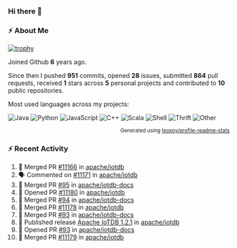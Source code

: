 ### Hi there 👋

### :zap: About Me

[![trophy](https://github-profile-trophy.vercel.app/?username=HTHou&theme=onedark)](https://github.com/ryo-ma/github-profile-trophy)
   
Joined Github **6** years ago.

Since then I pushed **951** commits, opened **28** issues, submitted **864** pull requests, received **1** stars across **5** personal projects and contributed to **10** public repositories.

Most used languages across my projects:

![Java](https://img.shields.io/static/v1?style=flat-square&label=%E2%A0%80&color=555&labelColor=%23b07219&message=Java%EF%B8%B195.4%25)
![Python](https://img.shields.io/static/v1?style=flat-square&label=%E2%A0%80&color=555&labelColor=%233572A5&message=Python%EF%B8%B11.2%25)
![JavaScript](https://img.shields.io/static/v1?style=flat-square&label=%E2%A0%80&color=555&labelColor=%23f1e05a&message=JavaScript%EF%B8%B10.7%25)
![C++](https://img.shields.io/static/v1?style=flat-square&label=%E2%A0%80&color=555&labelColor=%23f34b7d&message=C%2B%2B%EF%B8%B10.5%25)
![Scala](https://img.shields.io/static/v1?style=flat-square&label=%E2%A0%80&color=555&labelColor=%23c22d40&message=Scala%EF%B8%B10.4%25)
![Shell](https://img.shields.io/static/v1?style=flat-square&label=%E2%A0%80&color=555&labelColor=%2389e051&message=Shell%EF%B8%B10.3%25)
![Thrift](https://img.shields.io/static/v1?style=flat-square&label=%E2%A0%80&color=555&labelColor=%23D12127&message=Thrift%EF%B8%B10.3%25)
![Other](https://img.shields.io/static/v1?style=flat-square&label=%E2%A0%80&color=555&labelColor=%23ededed&message=Other%EF%B8%B10.8%25)

<p align="right"><sub>Generated using <a href="https://github.com/marketplace/actions/profile-readme-stats">teoxoy/profile-readme-stats</a></sub></p>


<!--![](https://github.com/HTHou/HTHou/blob/output/github-contribution-grid-snake.svg)-->

<!--![Haonan Hou's github stats](https://github-readme-stats.vercel.app/api?username=HTHou&count_private=true&show_icons=true&theme=onedark)-->

<!--![Haonan Hou's wakatime stats](https://github-readme-stats.vercel.app/api/wakatime?username=HTHou&layout=compact&theme=onedark)-->

<!--![Top Langs](https://github-readme-stats.vercel.app/api/top-langs/?username=HTHou&theme=onedark&layout=compact)-->

### :zap: Recent Activity
<!--START_SECTION:activity-->
1. 🎉 Merged PR [#11166](https://github.com/apache/iotdb/pull/11166) in [apache/iotdb](https://github.com/apache/iotdb)
2. 🗣 Commented on [#11171](https://github.com/apache/iotdb/pull/11171#issuecomment-1727164556) in [apache/iotdb](https://github.com/apache/iotdb)
3. 🎉 Merged PR [#95](https://github.com/apache/iotdb-docs/pull/95) in [apache/iotdb-docs](https://github.com/apache/iotdb-docs)
4. 💪 Opened PR [#11180](https://github.com/apache/iotdb/pull/11180) in [apache/iotdb](https://github.com/apache/iotdb)
5. 🎉 Merged PR [#94](https://github.com/apache/iotdb-docs/pull/94) in [apache/iotdb-docs](https://github.com/apache/iotdb-docs)
6. 🎉 Merged PR [#11178](https://github.com/apache/iotdb/pull/11178) in [apache/iotdb](https://github.com/apache/iotdb)
7. 🎉 Merged PR [#93](https://github.com/apache/iotdb-docs/pull/93) in [apache/iotdb-docs](https://github.com/apache/iotdb-docs)
8. 🚀 Published release [Apache IoTDB 1.2.1](https://github.com/apache/iotdb/releases/tag/v1.2.1) in [apache/iotdb](https://github.com/apache/iotdb)
9. 💪 Opened PR [#93](https://github.com/apache/iotdb-docs/pull/93) in [apache/iotdb-docs](https://github.com/apache/iotdb-docs)
10. 🎉 Merged PR [#11179](https://github.com/apache/iotdb/pull/11179) in [apache/iotdb](https://github.com/apache/iotdb)
<!--END_SECTION:activity-->

<!--
**HTHou/HTHou** is a ✨ _special_ ✨ repository because its `README.md` (this file) appears on your GitHub profile.

Here are some ideas to get you started:

- 🔭 I’m currently working on ...
- 🌱 I’m currently learning ...
- 👯 I’m looking to collaborate on ...
- 🤔 I’m looking for help with ...
- 💬 Ask me about ...
- 📫 How to reach me: ...
- 😄 Pronouns: ...
- ⚡ Fun fact: ...
-->
